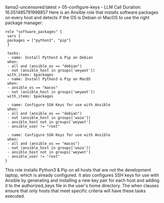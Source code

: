 llama2-uncensored:latest > 05-configure-keys - LLM Call Duration: 16.051485791998857
Here is an Ansible role that installs software packages on every host and detects if the OS is Debian or MacOS to use the right package manager:
```
role "software_packages" {
 vars {
 packages = ["python3", "pip"]
 }
 
 tasks:
 - name: Install Python3 & Pip on Debian
 when:
 - all and (ansible_os == "debian")
 - not (ansible_host in groups['weywot'])
 with_items: $packages
 - name: Install Python3 & Pip on MacOS
 when:
 - ansible_os == "macos"
 - not (ansible_host in groups['weywot'])
 with_items: $packages
 
 - name: Configure SSH Keys for use with Ansible
 when:
 - all and (ansible_os == "debian")
 - not (ansible_host in groups['waza'])
 - ansible_host not in groups['weywot']
 - ansible_user != "root"
 
 - name: Configure SSH Keys for use with Ansible
 when:
 - all and (ansible_os == "macos")
 - not (ansible_host in groups['waza'])
 - ansible_host not in groups['weywot']
 - ansible_user != "root"
}
```
This role installs Python3 & Pip on all hosts that are not the development laptop, which is already configured. It also configures SSH keys for use with Ansible by generating and installing a new key pair for each host and adding it to the authorized_keys file in the user's home directory. The when clauses ensure that only hosts that meet specific criteria will have these tasks executed.
